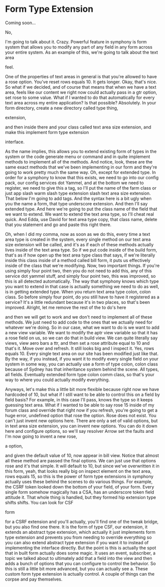 # Form Type Extension

Coming soon...

No, 

I'm going to talk about it. Crazy. Powerful feature in symphony is form system that allows you to modify any part of any field in any form across your entire system. As an example of this, we're going to talk about the text area 

feel. 

One of the properties of text areas in general is that you're allowed to have a rose option. You've reset rows equals 10. It gets longer. Okay, that's nice. So what if we decided, and of course that means that when we have a text area, feels like our content we right now could actually pass in a gtr option, set rose to some value. What if I wanted to do that automatically for every text area across my entire application? Is that possible? Absolutely. In your form directory, create a new directory called type thing, 

extension, 

and then inside there and your class called text area size extension, and make this implement form type extension 

interface. 

As the name implies, this allows you to extend existing form of types in the system or the code generate menu or command and in quite implement methods to implement all of the methods. And notice, look, these are the same exact methods that we've been implementing in our form and they're going to work pretty much the same way. Oh, except for extended type. In order for a symphony to know that this exists, we need to go into our config pack, our config services dot Yammel, and at the bottom we need to register, we need to give this a tag, so I'll put the name of the farm class or just app slash warm slash type extension slash text area size extension. That below I'm going to add tags. And the syntax here is a bit ugly when you the name a form, that type underscore extension. And then I'll say extended type. And here we're going to put the class name of the field that we want to extend. We want to extend the text area type, so I'll cheat real quick. And Edda, use David for text area type copy, that class name, delete that you statement and go and paste this right there. 

Oh, when I did my comma, now as soon as we do this, every time a text area type is created in the system, every single method on our text area size extension will be called, and it's as if each of these methods actually lives inside of the text area type. So if we put code inside of the build form, that's as if how open up the text area type class that says, if we're literally inside this class inside of a method called bill form, it puts us effectively inside of the class that we're modifying. Now, two important things. If you're using simply four point two, then you do not need to add this, any of this service dot yammel stuff, and simply four point two, this was improved, so this is all detected automatically. The way that symphony knows which type you want to extend in that case is actually something we need to do as well, is in getting extended type. When you return text area type colon, colon class. So before simply four point, do you still have to have it registered as a service? It's a little redundant because it's in two places, so that's been improved. Alright, let me remove the rest of the to do's here 

and then we will get to work and we don't need to implement all of these methods. We just need to add code to the ones that we actually need for whatever we're doing. So in our case, what we want to do is we want to add a new view variable. We want to modify the aptr view variable so that it has a rose field on us, so we can do that in build view. We can quite literally say views, view aero bars a ttr, and then set a rose attribute equal to 10 and that's it. Move over and refresh. It still looks big and I inspect it. Yes, rows equals 10. Every single text area on our site has been modified just like that. By the way, if you instead, if you want it to modify every single field on your system in some way, you can actually use a form of type colon, colon class because of Sydney has that inheritance system behind the scene. All types, all fields. Eventually extended form type colon comm class, so that's your way to where you could actually modify everything. 

Anyways, let's make this a little bit more flexible because right now we have hardcoded of 10, but what if I still want to be able to control this on a field by field basis? For example, in this case I'll pass, knows the type so it keeps guessing text area. What if I wanted to be able to say rose 15 inside of my forum class and override that right now if you refresh, you're going to get a huge error, undefined option that rose the option. Rose does not exist. You can't just invent new options here. There are only a set of valid options, but in text area size extension, you can invent new options. You can do it down here and configure options, so we'll say resolver Arrow set the faults and I'm now going to invent a new rose, 

a option, 

and given the default value of 10, now appear in bill view. Notice that almost all these method are passed the final options. We can just use that options rose and it's that simple. It will default to 10, but since we've overwritten it in this form, yeah, that looks really big on inspect element on the text area, rows equals 15, so this is the power of form type extensions in symphony actually uses these behind the scenes to do various things. For example, the CSRF token looked down the bottom of your field, of your form. Every single form somehow magically has a CSA, has an underscore token field attitude it. That whole thing is handled, but they formed hip extension type shifts shifts. You can look for CSF 

form 

for a CSRF extension and you'll actually, you'll find one of the tweak bridge, but you also find one there. It is the form of type CSF, our extension, it extends an abstract type extension, which actually it just implements form type extension and prevents you from needing to override everything so you can also extend abstract type extension if you want it to instead of implementing the interface directly. But the point is this is actually the spot that in built form actually does some magic. It uses an event, subscriber, a topic we talked about to ultimately add that a field into the view and then adds a bunch of options that you can configure to control the behavior. So this is still a little bit more advanced, but you can actually see a. These custom form type extension is actually control. A couple of things can the corpse and pay themselves.